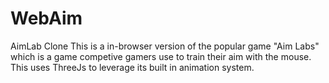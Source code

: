 # WebAim
AimLab Clone
This is a in-browser version of the popular game "Aim Labs" which is a game competive gamers use to train their aim with the mouse.
This uses ThreeJs to leverage its built in animation system. 
